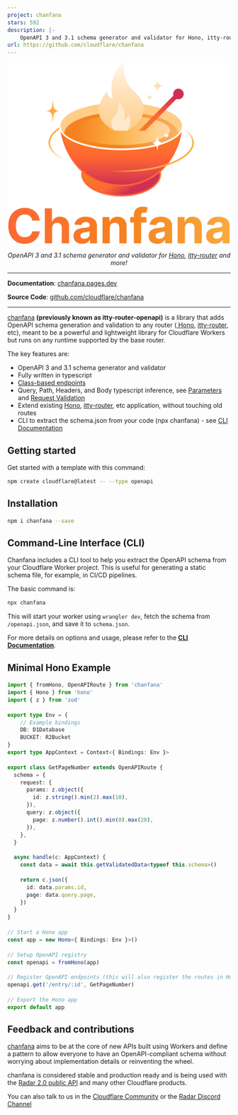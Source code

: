 ```yaml
---
project: chanfana
stars: 592
description: |-
    OpenAPI 3 and 3.1 schema generator and validator for Hono, itty-router and more!
url: https://github.com/cloudflare/chanfana
---
```


<div align="center">
  <a href="https://chanfana.pages.dev/">
    <img src="https://raw.githubusercontent.com/cloudflare/chanfana/refs/heads/main/docs/public/assets/logo.png" width="500" height="auto" alt="chanfana"/>
  </a>
</div>


<p align="center">
    <em>OpenAPI 3 and 3.1 schema generator and validator for <a href="https://github.com/honojs/hono" target="_blank">Hono</a>, <a href="https://github.com/kwhitley/itty-router" target="_blank">itty-router</a> and more!</em>
</p>

<hr />

**Documentation**: <a href="https://chanfana.pages.dev/">chanfana.pages.dev</a>

**Source Code**: <a href="https://github.com/cloudflare/chanfana/">github.com/cloudflare/chanfana</a>

<hr />

[chanfana](https://github.com/cloudflare/chanfana) **(previously known as itty-router-openapi)** is a library that adds
OpenAPI schema generation and validation to any router (<a href="https://github.com/honojs/hono" target="_blank">
Hono</a>, <a href="https://github.com/kwhitley/itty-router" target="_blank">itty-router</a>, etc), meant to be a
powerful and lightweight
library for Cloudflare Workers but runs on any runtime supported by the base router.

The key features are:

- OpenAPI 3 and 3.1 schema generator and validator
- Fully written in typescript
- [Class-based endpoints](https://chanfana.pages.dev/endpoints/defining-endpoints)
- Query, Path, Headers, and Body typescript inference, see [Parameters](https://chanfana.pages.dev/endpoints/parameters) and [Request Validation](https://chanfana.pages.dev/endpoints/request-validation)
- Extend existing [Hono](https://chanfana.pages.dev/router-adapters), [itty-router](https://chanfana.pages.dev/router-adapters), etc application, without touching old routes
- CLI to extract the schema.json from your code (npx chanfana) - see [CLI Documentation](https://chanfana.pages.dev/cli)

## Getting started

Get started with a template with this command:

```bash
npm create cloudflare@latest -- --type openapi
```

## Installation

```bash
npm i chanfana --save
```

## Command-Line Interface (CLI)

Chanfana includes a CLI tool to help you extract the OpenAPI schema from your Cloudflare Worker project. This is useful for generating a static schema file, for example, in CI/CD pipelines.

The basic command is:
```bash
npx chanfana
```
This will start your worker using `wrangler dev`, fetch the schema from `/openapi.json`, and save it to `schema.json`.

For more details on options and usage, please refer to the [**CLI Documentation**](https://chanfana.pages.dev/cli).

## Minimal Hono Example

```ts
import { fromHono, OpenAPIRoute } from 'chanfana'
import { Hono } from 'hono'
import { z } from 'zod'

export type Env = {
    // Example bindings
    DB: D1Database
    BUCKET: R2Bucket
}
export type AppContext = Context<{ Bindings: Env }>

export class GetPageNumber extends OpenAPIRoute {
  schema = {
    request: {
      params: z.object({
        id: z.string().min(2).max(10),
      }),
      query: z.object({
        page: z.number().int().min(0).max(20),
      }),
    },
  }

  async handle(c: AppContext) {
    const data = await this.getValidatedData<typeof this.schema>()

    return c.json({
      id: data.params.id,
      page: data.query.page,
    })
  }
}

// Start a Hono app
const app = new Hono<{ Bindings: Env }>()

// Setup OpenAPI registry
const openapi = fromHono(app)

// Register OpenAPI endpoints (this will also register the routes in Hono)
openapi.get('/entry/:id', GetPageNumber)

// Export the Hono app
export default app
```

## Feedback and contributions

[chanfana](https://github.com/cloudflare/chanfana) aims to be at the core of new APIs built using
Workers and define a pattern to allow everyone to
have an OpenAPI-compliant schema without worrying about implementation details or reinventing the wheel.

chanfana is considered stable and production ready and is being used with
the [Radar 2.0 public API](https://developers.cloudflare.com/radar/) and many other Cloudflare products.

You can also talk to us in the [Cloudflare Community](https://community.cloudflare.com/) or
the [Radar Discord Channel](https://discord.com/channels/595317990191398933/1035553707116478495)

